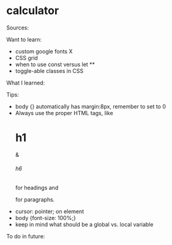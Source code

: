 # calculator

Sources: 

Want to learn:
- custom google fonts X
- CSS grid 
- when to use const versus let **
- toggle-able classes in CSS

What I learned:


Tips:
- body {} automatically has margin:8px, remember to set to 0
- Always use the proper HTML tags, like <h1>h1</h1> & <h6>h6</h6> for headings and <p>for paragraphs.</p>
- cursor: pointer; on element
- body {font-size: 100%;}
- keep in mind what should be a global vs. local variable

To do in future:

